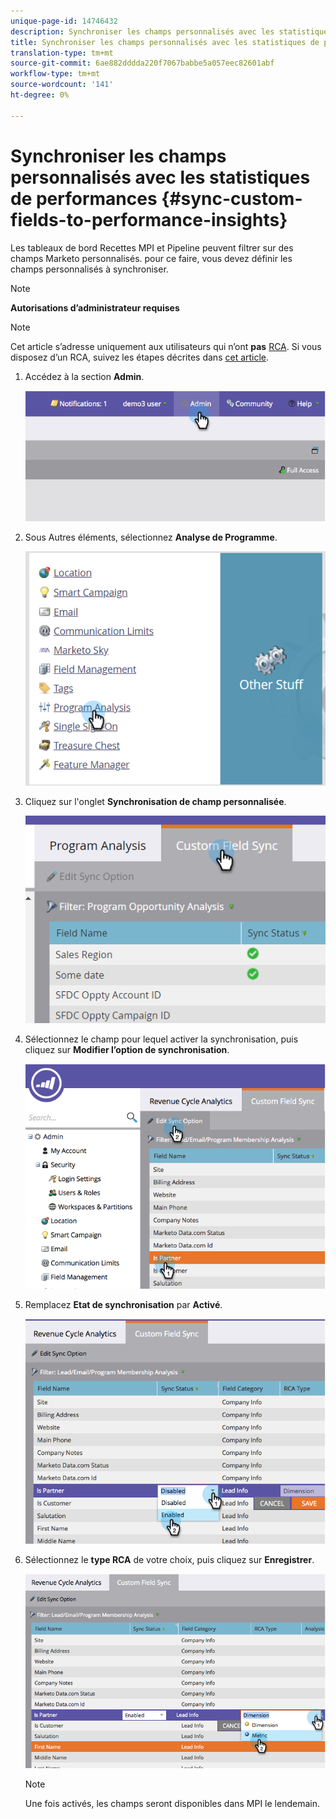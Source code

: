 ```yaml
---
unique-page-id: 14746432
description: Synchroniser les champs personnalisés avec les statistiques de performances - Documents marketing - Documentation du produit
title: Synchroniser les champs personnalisés avec les statistiques de performances
translation-type: tm+mt
source-git-commit: 6ae882dddda220f7067babbe5a057eec82601abf
workflow-type: tm+mt
source-wordcount: '141'
ht-degree: 0%

---
```



# Synchroniser les champs personnalisés avec les statistiques de performances {#sync-custom-fields-to-performance-insights}

Les tableaux de bord Recettes MPI et Pipeline peuvent filtrer sur des champs Marketo personnalisés. pour ce faire, vous devez définir les champs personnalisés à synchroniser.

>[!NOTE]
>
>**Autorisations d’administrateur requises**

>[!NOTE]
>
>Cet article s’adresse uniquement aux utilisateurs qui n’ont **pas** [RCA](https://docs.marketo.com/x/lwIk). Si vous disposez d’un RCA, suivez les étapes décrites dans [cet article](https://docs.marketo.com/x/FQQk).

1. Accédez à la section **Admin**.

   ![](assets/image2014-9-19-9-3a51-3a11.png)

1. Sous Autres éléments, sélectionnez **Analyse de Programme**.

   ![](assets/2-3.png)

1. Cliquez sur l&#39;onglet **Synchronisation de champ personnalisée**.

   ![](assets/3-5.png)

1. Sélectionnez le champ pour lequel activer la synchronisation, puis cliquez sur **Modifier l’option de synchronisation**.

   ![](assets/image2014-9-19-9-3a51-3a36.png)

1. Remplacez **Etat de synchronisation** par **Activé**.

   ![](assets/image2014-9-19-9-3a51-3a45.png)

1. Sélectionnez le **type RCA** de votre choix, puis cliquez sur **Enregistrer**.

   ![](assets/image2014-9-19-9-3a51-3a52.png)

   >[!NOTE]
   >
   >Une fois activés, les champs seront disponibles dans MPI le lendemain.

